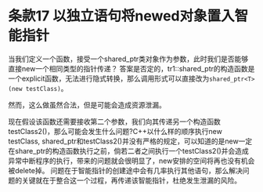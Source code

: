 # 条款17 以独立语句将newed对象置入智能指针

当我们定义一个函数，接受一个shared_ptr类对象作为参数，此时我们是否能够直接new一个相同类型的指针传递？
答案是否定的，tr1::shared_ptr的构造函数是一个explicit函数，无法进行隐式转换，那么调用形式可以直接改为`shared_ptr<T>(new testClass)`。

然而，这么做虽然合法，但是可能会造成资源泄漏。

现在假设该函数还需要接收第二个参数，我们向其传递另一个构造函数testClass2()，那么可能会发生什么问题?C++以什么样的顺序执行new testClass, shared_ptr和testClass2()并没有严格的规定，可以知道的是new一定在share_ptr的构造函数执行之前，倘若二者之间执行一个testClass2()并会造成异常中断程序的执行，带来的问题就会很明显了，new安排的空间将再也没有机会被delete掉。
问题在于智能指针的创建途中会有几率执行其他语句，那么解决问题的关键就在于整合这一个过程，再传递该智能指针，杜绝发生泄漏的风险。
